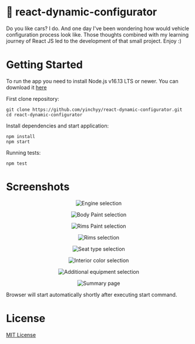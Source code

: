 # 🚗 react-dynamic-configurator

Do you like cars? I do. And one day I've been wondering how
would vehicle configuration process look like. Those thoughts combined with my learning journey of React JS led to the development of that small project. Enjoy :)

# Getting Started
To run the app you need to install Node.js v16.13 LTS or newer. You can download it [here](https://nodejs.org/en/blog/release/v16.13.0/)

First clone repository:
```
git clone https://github.com/yinchyy/react-dynamic-configurator.git
cd react-dynamic-configurator
```
Install dependencies and start application:
```
npm install
npm start
```
Running tests:
```
npm test
```
# Screenshots
<p align="center">
 <img src="https://i.postimg.cc/MZ1mTGRs/Screenshot-20220517-214056.png" alt="Engine selection"/>
</p>
<p align="center">
 <img src="https://i.postimg.cc/SRVXMHmK/Screenshot-20220517-214228.png" alt="Body Paint selection"/>
</p>
<p align="center">
 <img src="https://i.postimg.cc/vZC4frw5/Screenshot-20220517-214318.png" alt="Rims Paint selection"/>
</p>
<p align="center">
 <img src="https://i.postimg.cc/m2zRM0L6/Screenshot-20220517-214442.png" alt="Rims selection"/>
</p>
<p align="center">
 <img src="https://i.postimg.cc/44hsHDN2/Screenshot-20220517-214534.png" alt="Seat type selection"/>
</p>
<p align="center">
 <img src="https://i.postimg.cc/sx5kHRMV/Screenshot-20220517-214609.png" alt="Interior color selection"/>
</p>
<p align="center">
 <img src="https://i.postimg.cc/wMYPmb0n/Screenshot-20220517-214653.png" alt="Additional equipment selection"/>
</p>
<p align="center">
 <img src="https://i.postimg.cc/yYVpCR5h/Screenshot-20220517-214740.png" alt="Summary page"/>
</p>


Browser will start automatically shortly after executing start command.

# License

[MIT License](LICENSE)
